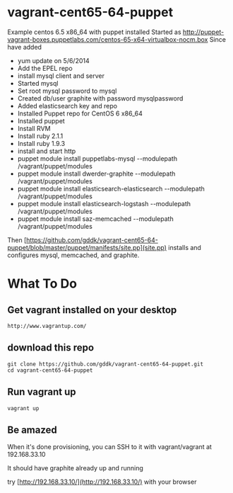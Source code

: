 vagrant-cent65-64-puppet
========================

Example centos 6.5 x86_64 with puppet installed
Started as http://puppet-vagrant-boxes.puppetlabs.com/centos-65-x64-virtualbox-nocm.box
Since have added
+ yum update on 5/6/2014
+ Add the EPEL repo
+ install mysql client and server
+ Started mysql
+ Set root mysql password to mysql
+ Created db/user graphite with password mysqlpassword
+ Added elasticsearch key and repo
+ Installed Puppet repo for CentOS 6 x86_64
+ Installed puppet
+ Install RVM
+ Install ruby 2.1.1
+ Install ruby 1.9.3
+ install and start http
+ puppet module install puppetlabs-mysql --modulepath /vagrant/puppet/modules
+ puppet module install dwerder-graphite --modulepath /vagrant/puppet/modules
+ puppet module install elasticsearch-elasticsearch --modulepath /vagrant/puppet/modules
+ puppet module install elasticsearch-logstash --modulepath /vagrant/puppet/modules
+ puppet module install saz-memcached --modulepath /vagrant/puppet/modules

Then [https://github.com/gddk/vagrant-cent65-64-puppet/blob/master/puppet/manifests/site.pp](site.pp) installs and configures mysql, memcached, and graphite.


# What To Do

## Get vagrant installed on your desktop
```
http://www.vagrantup.com/
```

## download this repo
```
git clone https://github.com/gddk/vagrant-cent65-64-puppet.git
cd vagrant-cent65-64-puppet
```

## Run vagrant up
```
vagrant up
```

## Be amazed
When it's done provisioning, you can SSH to it with vagrant/vagrant at 192.168.33.10

It should have graphite already up and running

try [http://192.168.33.10/](http://192.168.33.10/) with your browser

